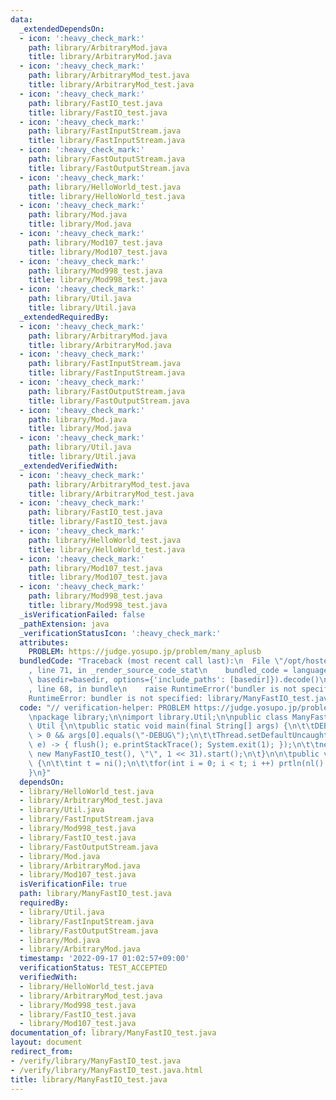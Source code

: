 ```yaml
---
data:
  _extendedDependsOn:
  - icon: ':heavy_check_mark:'
    path: library/ArbitraryMod.java
    title: library/ArbitraryMod.java
  - icon: ':heavy_check_mark:'
    path: library/ArbitraryMod_test.java
    title: library/ArbitraryMod_test.java
  - icon: ':heavy_check_mark:'
    path: library/FastIO_test.java
    title: library/FastIO_test.java
  - icon: ':heavy_check_mark:'
    path: library/FastInputStream.java
    title: library/FastInputStream.java
  - icon: ':heavy_check_mark:'
    path: library/FastOutputStream.java
    title: library/FastOutputStream.java
  - icon: ':heavy_check_mark:'
    path: library/HelloWorld_test.java
    title: library/HelloWorld_test.java
  - icon: ':heavy_check_mark:'
    path: library/Mod.java
    title: library/Mod.java
  - icon: ':heavy_check_mark:'
    path: library/Mod107_test.java
    title: library/Mod107_test.java
  - icon: ':heavy_check_mark:'
    path: library/Mod998_test.java
    title: library/Mod998_test.java
  - icon: ':heavy_check_mark:'
    path: library/Util.java
    title: library/Util.java
  _extendedRequiredBy:
  - icon: ':heavy_check_mark:'
    path: library/ArbitraryMod.java
    title: library/ArbitraryMod.java
  - icon: ':heavy_check_mark:'
    path: library/FastInputStream.java
    title: library/FastInputStream.java
  - icon: ':heavy_check_mark:'
    path: library/FastOutputStream.java
    title: library/FastOutputStream.java
  - icon: ':heavy_check_mark:'
    path: library/Mod.java
    title: library/Mod.java
  - icon: ':heavy_check_mark:'
    path: library/Util.java
    title: library/Util.java
  _extendedVerifiedWith:
  - icon: ':heavy_check_mark:'
    path: library/ArbitraryMod_test.java
    title: library/ArbitraryMod_test.java
  - icon: ':heavy_check_mark:'
    path: library/FastIO_test.java
    title: library/FastIO_test.java
  - icon: ':heavy_check_mark:'
    path: library/HelloWorld_test.java
    title: library/HelloWorld_test.java
  - icon: ':heavy_check_mark:'
    path: library/Mod107_test.java
    title: library/Mod107_test.java
  - icon: ':heavy_check_mark:'
    path: library/Mod998_test.java
    title: library/Mod998_test.java
  _isVerificationFailed: false
  _pathExtension: java
  _verificationStatusIcon: ':heavy_check_mark:'
  attributes:
    PROBLEM: https://judge.yosupo.jp/problem/many_aplusb
  bundledCode: "Traceback (most recent call last):\n  File \"/opt/hostedtoolcache/Python/3.10.6/x64/lib/python3.10/site-packages/onlinejudge_verify/documentation/build.py\"\
    , line 71, in _render_source_code_stat\n    bundled_code = language.bundle(stat.path,\
    \ basedir=basedir, options={'include_paths': [basedir]}).decode()\n  File \"/opt/hostedtoolcache/Python/3.10.6/x64/lib/python3.10/site-packages/onlinejudge_verify/languages/user_defined.py\"\
    , line 68, in bundle\n    raise RuntimeError('bundler is not specified: {}'.format(str(path)))\n\
    RuntimeError: bundler is not specified: library/ManyFastIO_test.java\n"
  code: "// verification-helper: PROBLEM https://judge.yosupo.jp/problem/many_aplusb\n\
    \npackage library;\n\nimport library.Util;\n\npublic class ManyFastIO_test extends\
    \ Util {\n\tpublic static void main(final String[] args) {\n\t\tDEBUG = args.length\
    \ > 0 && args[0].equals(\"-DEBUG\");\n\t\tThread.setDefaultUncaughtExceptionHandler((t,\
    \ e) -> { flush(); e.printStackTrace(); System.exit(1); });\n\t\tnew Thread(null,\
    \ new ManyFastIO_test(), \"\", 1 << 31).start();\n\t}\n\n\tpublic void solve()\
    \ {\n\t\tint t = ni();\n\t\tfor(int i = 0; i < t; i ++) prtln(nl() + nl());\n\t\
    }\n}"
  dependsOn:
  - library/HelloWorld_test.java
  - library/ArbitraryMod_test.java
  - library/Util.java
  - library/FastInputStream.java
  - library/Mod998_test.java
  - library/FastIO_test.java
  - library/FastOutputStream.java
  - library/Mod.java
  - library/ArbitraryMod.java
  - library/Mod107_test.java
  isVerificationFile: true
  path: library/ManyFastIO_test.java
  requiredBy:
  - library/Util.java
  - library/FastInputStream.java
  - library/FastOutputStream.java
  - library/Mod.java
  - library/ArbitraryMod.java
  timestamp: '2022-09-17 01:02:57+09:00'
  verificationStatus: TEST_ACCEPTED
  verifiedWith:
  - library/HelloWorld_test.java
  - library/ArbitraryMod_test.java
  - library/Mod998_test.java
  - library/FastIO_test.java
  - library/Mod107_test.java
documentation_of: library/ManyFastIO_test.java
layout: document
redirect_from:
- /verify/library/ManyFastIO_test.java
- /verify/library/ManyFastIO_test.java.html
title: library/ManyFastIO_test.java
---
```

